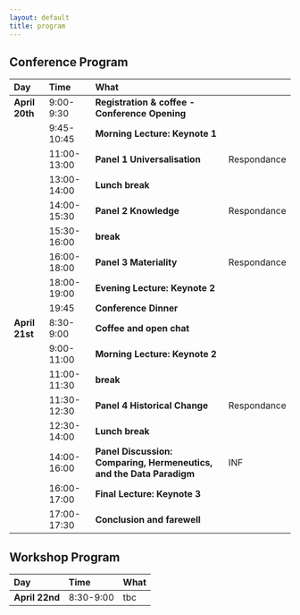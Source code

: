 ```yaml
---
layout: default
title: program
---
```


## Conference Program

| Day       | Time | What                                     | |
|:----------|:-----------|:-----------------------------------------|:----------|
| **April 20th** | 9:00-9:30 | **Registration & coffee - Conference Opening** | |
| | 9:45-10:45 | **Morning Lecture: Keynote 1** | |
| | 11:00-13:00 | **Panel 1 Universalisation** <br> | Respondance |
| | 13:00-14:00 | **Lunch break** | |
| | 14:00-15:30 | **Panel 2 Knowledge** <br> | Respondance |
| | 15:30-16:00 | **break** <br> | |
| | 16:00-18:00 | **Panel 3 Materiality** <br> | Respondance |
| | 18:00-19:00 | **Evening Lecture: Keynote 2** <br> | |
| | 19:45 | **Conference Dinner** | |
| **April 21st** | 8:30-9:00 | **Coffee and open chat** | |
| | 9:00-11:00 | **Morning Lecture: Keynote 2** | |
| | 11:00-11:30 | **break** | |
| | 11:30-12:30 | **Panel 4 Historical Change** <br> | Respondance |
| | 12:30-14:00 | **Lunch break** <br> | |
| | 14:00-16:00 | **Panel Discussion: Comparing, Hermeneutics, and the Data Paradigm** <br> |INF|
| | 16:00-17:00 | **Final Lecture: Keynote 3** <br> | |
| | 17:00-17:30 | **Conclusion and farewell** | |



## Workshop Program

| Day       | Time | What                                     |
|:----------|:-----------|:-----------------------------------------|
| **April 22nd** | 8:30-9:00 | tbc |


